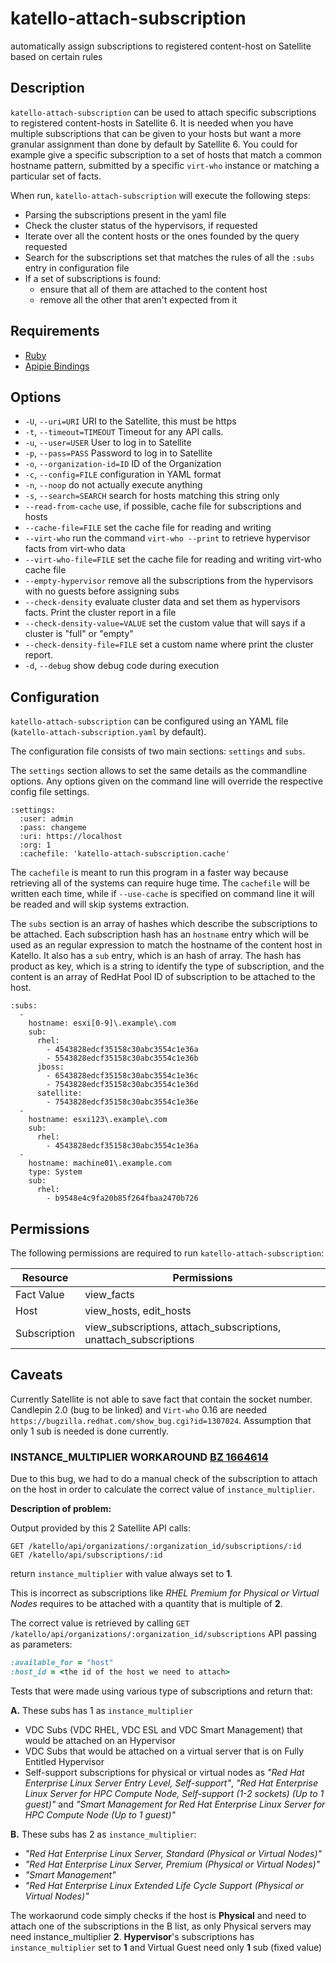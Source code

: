 # katello-attach-subscription

automatically assign subscriptions to registered content-host on Satellite based on certain rules

## Description

`katello-attach-subscription` can be used to attach specific subscriptions to registered content-hosts in Satellite 6. It is needed when you have multiple subscriptions that can be given to your hosts but want a more granular assignment than done by default by Satellite 6. You could for example give a specific subscription to a set of hosts that match a common hostname pattern, submitted by a specific `virt-who` instance or matching a particular set of facts.

When run, `katello-attach-subscription` will execute the following steps:

* Parsing the subscriptions present in the yaml file
* Check the cluster status of the hypervisors, if requested
* Iterate over all the content hosts or the ones founded by the query requested
* Search for the subscriptions set that matches the rules of all the `:subs` entry in configuration file
* If a set of subscriptions is found:
    * ensure that all of them are attached to the content host
    * remove all the other that aren't expected from it

## Requirements

* [Ruby](https://www.ruby-lang.org/)
* [Apipie Bindings](https://github.com/Apipie/apipie-bindings)

## Options

* `-U`, `--uri=URI` URI to the Satellite, this must be https
* `-t`, `--timeout=TIMEOUT` Timeout for any API calls.
* `-u`, `--user=USER` User to log in to Satellite
* `-p`, `--pass=PASS` Password to log in to Satellite
* `-o`, `--organization-id=ID` ID of the Organization
* `-c`, `--config=FILE` configuration in YAML format
* `-n`, `--noop` do not actually execute anything
* `-s`, `--search=SEARCH` search for hosts matching this string only
* `--read-from-cache` use, if possible, cache file for subscriptions and hosts
* `--cache-file=FILE` set the cache file for reading and writing
* `--virt-who` run the command `virt-who --print` to retrieve hypervisor facts from virt-who data
* `--virt-who-file=FILE` set the cache file for reading and writing virt-who cache file
* `--empty-hypervisor` remove all the subscriptions from the hypervisors with no guests before assigning subs
* `--check-density` evaluate cluster data and set them as hypervisors facts. Print the cluster report in a file
* `--check-density-value=VALUE` set the custom value that will says if a cluster is "full" or "empty"
* `--check-density-file=FILE` set a custom name where print the cluster report.
* `-d`, `--debug` show debug code during execution

## Configuration

`katello-attach-subscription` can be configured using an YAML file (`katello-attach-subscription.yaml` by default).

The configuration file consists of two main sections: `settings` and `subs`.

The `settings` section allows to set the same details as the commandline options. Any options given on the command line will override the respective config file settings.

    :settings:
      :user: admin
      :pass: changeme
      :uri: https://localhost
      :org: 1
      :cachefile: 'katello-attach-subscription.cache'

The `cachefile` is meant to run this program in a faster way because retrieving all of the systems can require huge time.
The `cachefile` will be written each time, while if `--use-cache` is specified on command line it will be readed and will skip systems extraction.

The `subs` section is an array of hashes which describe the subscriptions to be attached.
Each subscription hash has an `hostname` entry which will be used as an regular expression to match the hostname of the content host in Katello.
It also has a `sub` entry, which is an hash of array.
The hash has product as key, which is a string to identify the type of subscription, and the content is an array of RedHat Pool ID of subscription to be attached to the host.

    :subs:
      -
        hostname: esxi[0-9]\.example\.com
        sub:
          rhel:
            - 4543828edcf35158c30abc3554c1e36a
            - 5543828edcf35158c30abc3554c1e36b
          jboss:
            - 6543828edcf35158c30abc3554c1e36c
            - 7543828edcf35158c30abc3554c1e36d
          satellite:
            - 7543828edcf35158c30abc3554c1e36e
      -
        hostname: esxi123\.example\.com
        sub:
          rhel:
            - 4543828edcf35158c30abc3554c1e36a
      -
        hostname: machine01\.example.com
        type: System
        sub:
          rhel:
            - b9548e4c9fa20b85f264fbaa2470b726


## Permissions

The following permissions are required to run `katello-attach-subscription`:

| Resource | Permissions |
|----------|-------------|
| Fact Value | view_facts|
| Host | view_hosts, edit_hosts|
| Subscription | view_subscriptions, attach_subscriptions, unattach_subscriptions|


## Caveats

Currently Satellite is not able to save fact that contain the socket number. Candlepin 2.0 (bug to be linked) and `Virt-who` 0.16 are needed `https://bugzilla.redhat.com/show_bug.cgi?id=1307024`.
Assumption that only 1 sub is needed is done currently.

### **INSTANCE_MULTIPLIER WORKAROUND [BZ 1664614](https://bugzilla.redhat.com/show_bug.cgi?id=1664614)** ###

Due to this bug, we had to do a manual check of the subscription to attach on the host in order to calculate the correct value of `instance_multiplier`.

**Description of problem:**

Output provided by this 2 Satellite API calls:

```
GET /katello/api/organizations/:organization_id/subscriptions/:id
GET /katello/api/subscriptions/:id
```

return `instance_multiplier` with value always set to **1**.

This is incorrect as subscriptions like *RHEL Premium for Physical or Virtual Nodes* requires to be attached with a quantity that is multiple of **2**.

The correct value is retrieved by calling ```GET /katello/api/organizations/:organization_id/subscriptions``` API passing as parameters:

```ruby
:available_for = "host"
:host_id = <the id of the host we need to attach>
```

Tests that were made using various type of subscriptions and return that:

**A.** These subs has 1 as `instance_multiplier`

  - VDC Subs (VDC RHEL, VDC ESL and VDC Smart Management) that would be attached on an Hypervisor
  - VDC Subs that would be attached on a virtual server that is on Fully Entitled Hypervisor
  - Self-support subscriptions for physical or virtual nodes as *"Red Hat Enterprise Linux Server Entry Level, Self-support"*, *"Red Hat Enterprise Linux Server for HPC Compute Node, Self-support (1-2 sockets) (Up to 1 guest)"* and *"Smart Management for Red Hat Enterprise Linux Server for HPC Compute Node (Up to 1 guest)"*

**B.** These subs has 2 as `instance_multiplier`:

- *"Red Hat Enterprise Linux Server, Standard (Physical or Virtual Nodes)"*
- *"Red Hat Enterprise Linux Server, Premium (Physical or Virtual Nodes)"*
- *"Smart Management"*
- *"Red Hat Enterprise Linux Extended Life Cycle Support (Physical or Virtual Nodes)"*


The workaorund code simply checks if the host is **Physical** and need to attach one of the subscriptions in the B list, as only Physical servers may need instance_multiplier **2**.
**Hypervisor**'s subscriptions has `instance_multiplier` set to **1** and Virtual Guest need only **1** sub (fixed value)
